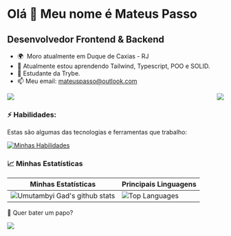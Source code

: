 Olá 👋 Meu nome é Mateus Passo
=============================

Desenvolvedor Frontend & Backend
----------------------

- 🌍  Moro atualmente em Duque de Caxias - RJ
- 🧠 Atualmente estou aprendendo Tailwind, Typescript, POO e SOLID.
- 🚀 Estudante da Trybe.
- 📫 Meu email: mateuspasso@outlook.com

<a href="https://www.github.com/mateusP21" target="_blank" rel="noreferrer"><img
src="https://img.shields.io/github/followers/mateusP21?logo=github&style=for-the-badge&color=facc15&labelColor=1c1917" /></a>
<img src="https://steamuserimages-a.akamaihd.net/ugc/1688276024726961565/9DDC43274660B1A3F9CDFCC4612AC273B964D5D4/?imw=512&&ima=fit&impolicy=Letterbox&imcolor=%23000000&letterbox=false" align="right">


### ⚡ Habilidades:

Estas são algumas das tecnologias e ferramentas que trabalho:

[![Minhas Habilidades](https://skillicons.dev/icons?i=html,css,js,ts,jest,react,redux,styledcomponents,nodejs,docker,mysql,tailwind&perline=3
)](https://skillicons.dev)




### 📈 Minhas Estatísticas

| Minhas Estatísticas                                                                                                                                                            | Principais Linguagens                                                                                                                                                                     |
| ------------------------------------------------------------------------------------------------------------------------------------------------------------------------ | ---------------------------------------------------------------------------------------------------------------------------------------------------------------------------------- |
| ![Umutambyi Gad's github stats](https://github-readme-stats.vercel.app/api?username=MateusP21&show_icons=true&hide_border=true&count_private=true&theme=jolly) | ![Top Languages](https://github-readme-stats.vercel.app/api/top-langs/?username=MateusP21&langs_count=10&count_private=true&hide_border=true&theme=jolly&layout=compact) |

💬 Quer bater um papo?

 <a href="https://www.linkedin.com/in/mateuspsilva" target="_blank"><img src="https://img.shields.io/badge/-LinkedIn-%230077B5?style=for-the-badge&logo=linkedin&logoColor=white" target="_blank"></a>

